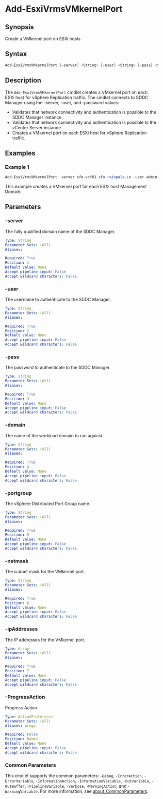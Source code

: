 # Add-EsxiVrmsVMkernelPort

## Synopsis

Create a VMkernel port on ESXi hosts

## Syntax

``` powershell
Add-EsxiVrmsVMkernelPort [-server] <String> [-user] <String> [-pass] <String> [-domain] <String> [-portgroup] <String> [-netmask] <String> [-ipAddresses] <Array> [-ProgressAction <ActionPreference>] [<CommonParameters>]
```

## Description

The `Add-EsxiVrmsVMkernelPort` cmdlet creates a VMkernel port on each ESXi host for vSphere Replication traffic.
The cmdlet connects to SDDC Manager using the -server, -user, and -password values:

- Validates that network connectivity and authentication is possible to the SDDC Manager instance
- Validates that network connectivity and authentication is possible to the vCenter Server instance
- Creates a VMkernel port on each ESXi host for vSphere Replication traffic.

## Examples

### Example 1

``` powershell
Add-EsxiVrmsVMkernelPort -server sfo-vcf01.sfo.rainpole.io -user administrator@vsphere.local -pass VMw@re1! -domain sfo-m01 -portgroup sfo01-m01-cl01-vds01-pg-vrms -netmask 255.255.255.0 -ipAddresses @("172.27.15.101","172.27.15.102","172.27.15.103","172.27.15.104")
```

This example creates a VMkernel port for each ESXi host Management Domain.

## Parameters

### -server

The fully qualified domain name of the SDDC Manager.

```yaml
Type: String
Parameter Sets: (All)
Aliases:

Required: True
Position: 1
Default value: None
Accept pipeline input: False
Accept wildcard characters: False
```

### -user

The username to authenticate to the SDDC Manager.

```yaml
Type: String
Parameter Sets: (All)
Aliases:

Required: True
Position: 2
Default value: None
Accept pipeline input: False
Accept wildcard characters: False
```

### -pass

The password to authenticate to the SDDC Manager.

```yaml
Type: String
Parameter Sets: (All)
Aliases:

Required: True
Position: 3
Default value: None
Accept pipeline input: False
Accept wildcard characters: False
```

### -domain

The name of the workload domain to run against.

```yaml
Type: String
Parameter Sets: (All)
Aliases:

Required: True
Position: 4
Default value: None
Accept pipeline input: False
Accept wildcard characters: False
```

### -portgroup

The vSphere Distributed Port Group name.

```yaml
Type: String
Parameter Sets: (All)
Aliases:

Required: True
Position: 5
Default value: None
Accept pipeline input: False
Accept wildcard characters: False
```

### -netmask

The subnet mask for the VMkernel port.

```yaml
Type: String
Parameter Sets: (All)
Aliases:

Required: True
Position: 6
Default value: None
Accept pipeline input: False
Accept wildcard characters: False
```

### -ipAddresses

The IP addresses for the VMkernel port.

```yaml
Type: Array
Parameter Sets: (All)
Aliases:

Required: True
Position: 7
Default value: None
Accept pipeline input: False
Accept wildcard characters: False
```

### -ProgressAction

Progress Action

```yaml
Type: ActionPreference
Parameter Sets: (All)
Aliases: proga

Required: False
Position: Named
Default value: None
Accept pipeline input: False
Accept wildcard characters: False
```

### Common Parameters

This cmdlet supports the common parameters: `-Debug`, `-ErrorAction`, `-ErrorVariable`, `-InformationAction`, `-InformationVariable`, `-OutVariable`, `-OutBuffer`, `-PipelineVariable`, `-Verbose`, `-WarningAction`, and `-WarningVariable`. For more information, see [about_CommonParameters](http://go.microsoft.com/fwlink/?LinkID=113216).
